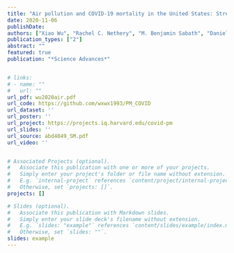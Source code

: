 ```yaml
---
title: "Air pollution and COVID-19 mortality in the United States: Strengths and limitations of an ecological regression analysis"
date: 2020-11-06
publishDate:
authors: ["Xiao Wu", "Rachel C. Nethery", "M. Benjamin Sabath", "Danielle Braun", "Francesca Dominici"]
publication_types: ["2"]
abstract: ""
featured: true
publication: "*Science Advances*"


# links:
# - name: ""
#   url: ""
url_pdf: wu2020air.pdf
url_code: https://github.com/wxwx1993/PM_COVID
url_dataset: ''
url_poster: ''
url_project: https://projects.iq.harvard.edu/covid-pm
url_slides: ''
url_source: abd4049_SM.pdf
url_video: ''


# Associated Projects (optional).
#   Associate this publication with one or more of your projects.
#   Simply enter your project's folder or file name without extension.
#   E.g. `internal-project` references `content/project/internal-project/index.md`.
#   Otherwise, set `projects: []`.
projects: []

# Slides (optional).
#   Associate this publication with Markdown slides.
#   Simply enter your slide deck's filename without extension.
#   E.g. `slides: "example"` references `content/slides/example/index.md`.
#   Otherwise, set `slides: ""`.
slides: example
---
```

